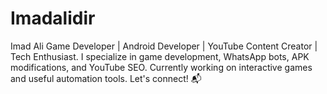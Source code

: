 # Imadalidir
Imad Ali Game Developer | Android Developer | YouTube Content Creator | Tech Enthusiast. I specialize in game development, WhatsApp bots, APK modifications, and YouTube SEO. Currently working on interactive games and useful automation tools. Let's connect! 📬
